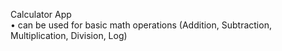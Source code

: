  Calculator App <br>
 • can be used for basic math operations (Addition, Subtraction, Multiplication, Division, Log)
